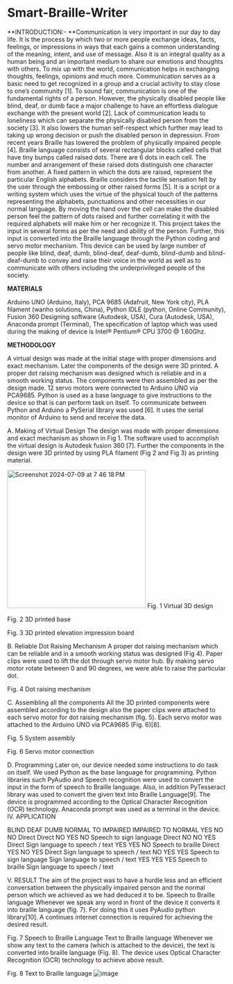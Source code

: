 # Smart-Braille-Writer
**INTRODUCTION:-
**Communication is very important in our day to day life. It is the process by which two or more people exchange ideas, facts, feelings, or impressions in ways that each gains a common understanding of the meaning, intent, and use of message. Also it is an integral quality as a human being and an important medium to share our emotions and thoughts with others. To mix up with the world, communication helps in exchanging thoughts, feelings, opinions and much more. Communication serves as a basic need to get recognized in a group and a crucial activity to stay close to one’s community [1]. To sound fair, communication is one of the fundamental rights of a person. However, the physically disabled people like blind, deaf, or dumb face a major challenge to have an effortless dialogue exchange with the present world [2]. Lack of communication leads to loneliness which can separate the physically disabled person from the society [3]. It also lowers the human self-respect which further may lead to taking up wrong decision or push the disabled person in depression. From recent years Braille has lowered the problem of physically impaired people [4]. Braille language consists of several rectangular blocks called cells that have tiny bumps called raised dots. There are 6 dots in each cell. The number and arrangement of these raised dots distinguish one character from another. A fixed pattern in which the dots are raised, represent the particular English alphabets. Braille considers the tactile sensation felt by the user through the embossing or other raised forms [5]. It is a script or a writing system which uses the virtue of the physical touch of the patterns representing the alphabets, punctuations and other necessities in our normal language. By moving the hand over the cell can make the disabled person feel the pattern of dots raised and further correlating it with the required alphabets will make him or her recognize it. This project takes the input in several forms as per the need and ability of the person. Further, this input is converted into the Braille language through the Python coding and servo motor mechanism. This device can be used by large number of people like blind, deaf, dumb, blind-deaf, deaf-dumb, blind-dumb and blind-deaf-dumb to convey and raise their voice in the world as well as to communicate with others including the underprivileged people of the society.

**MATERIALS**

Arduino UNO (Arduino, Italy), PCA 9685 (Adafruit, New York city), PLA filament (wanho solutions, China), Python IDLE (python, Online Community), Fusion 360 Designing software (Autodesk, USA), Cura (Autodesk, USA), Anaconda prompt (Terminal), The specification of laptop which was used during the making of device is Intel® Pentium® CPU 3700 @ 1.60Ghz.

**METHODOLOGY**

A virtual design was made at the initial stage with proper dimensions and exact mechanism. Later the components of the design were 3D printed. A proper dot raising mechanism was designed which is reliable and in a smooth working status. The components were then assembled as per the design made. 12 servo motors were connected to Arduino UNO via PCA9685. Python is used as a base language to give instructions to the device so that is can perform task on itself. To communicate between Python and Arduino a PySerial library was used [6]. It uses the serial monitor of Arduino to send and receive the data.   


A.	Making of Virtual Design
The design was made with proper dimensions and exact mechanism as shown in Fig 1. The software used to accomplish the virtual design is Autodesk fusion 360 [7]. Further the components in the design were 3D printed by using PLA filament (Fig 2 and Fig 3) as printing material.

<img width="319" alt="Screenshot 2024-07-09 at 7 46 18 PM" src="https://github.com/Adityaagrawal102/Smart-Braille-Writer/assets/143272577/f94bad58-31e9-4a3e-8e97-381117fd9f98">
Fig. 1  Virtual 3D design


 

Fig. 2  3D printed base


 

Fig. 3  3D printed elevation impression board



B.	Reliable Dot Raising Mechanism
A proper dot raising mechanism which can be reliable and in a smooth working status was designed (Fig 4). Paper clips were used to lift the dot through servo motor hub. By making servo motor rotate between 0 and 90 degrees, we were able to raise the particular dot.


 

Fig. 4  Dot raising mechanism


C.	Assembling all the components
All the 3D printed components were assembled according to the design also the paper clips were attached to each servo motor for dot raising mechanism (fig. 5). Each servo motor was attached to the Arduino UNO via PCA9685 (Fig. 6)[8].


 

Fig. 5  System assembly



 

Fig. 6   Servo motor connection
   
D.	Programming
Later on, our device needed some instructions to do task on itself. We used Python as the base language for programming.  Python libraries such PyAudio and Speech recognition were used to convert the input in the form of speech to Braille language. Also, in addition PyTesseract library was used to convert the given text into Braille Language[9]. The device is programmed according to the Optical Character Recognition (OCR) technology. Anaconda prompt was used as a terminal in the device.
IV.	APPLICATION

BLIND	DEAF	DUMB	NORMAL
TO
IMPAIRED	IMPAIRED
TO
NORMAL
YES	NO	NO	Direct	Direct
NO	YES	NO	Speech to sign language	Direct
NO	NO	YES	Direct	Sign language to speech / text
YES	YES	NO	Speech to braille	Direct
YES	NO	YES	Direct	Sign language to speech / text
NO	YES	YES	Speech to sign language	Sign language to speech / text
YES	YES	YES	Speech to braille	Sign language to speech / text


V.	RESULT
The aim of the project was to have a hurdle less and an efficient conversation between the physically impaired person and the normal person which we achieved as we had deduced it to be. 
Speech to Braille language
Whenever we speak any word in front of the device it converts it into braille language (fig. 7). For doing this it uses PyAudio python library[10]. A continues internet connection is required for achieving the desired result.

 

Fig. 7  Speech to Braille Language
Text to Braille language
Whenever we show any text to the camera (which is attached to the device), the text is converted into braille language (Fig. 8). The device uses Optical Character Recognition (OCR) technology to achieve above result.

 

Fig. 8  Text to Braille language
![image](https://github.com/Adityaagrawal102/Smart-Braille-Writer/assets/143272577/e66030dd-51d0-40ca-bf08-4691ce193bce)

